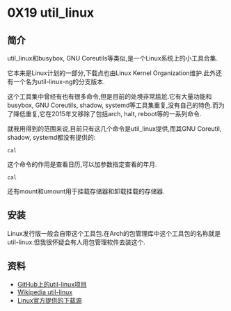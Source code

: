 # 0X19 util_linux

## 简介

util_linux和busybox, GNU Coreutils等类似,是一个Linux系统上的小工具合集.

它本来是Linux计划的一部分,下载点也由Linux Kernel Organization维护.此外还有一个名为util-linux-ng的分支版本.

这个工具集中曾经有也有很多命令,但是目前的处境非常尴尬.它有大量功能和busybox, GNU Coreutils, shadow, systemd等工具集重复,没有自己的特色.而为了降低重复,它在2015年又移除了包括arch, halt, reboot等的一系列命令.

就我用得到的范围来说,目前只有这几个命令是util_linux提供,而其GNU Coreutil, shadow, systemd都没有提供的:

```shell
cal
```

这个命令的作用是查看日历,可以加参数指定查看的年月.

```shell
cal
```

还有mount和umount用于挂载存储器和卸载挂载的存储器.

## 安装

Linux发行版一般会自带这个工具包.在Arch的包管理库中这个工具包的名称就是util-linux.但我很怀疑会有人用包管理软件去装这个.

## 资料

* [GitHub上的util-linux项目](https://github.com/karelzak/util-linux)
* [Wikipedia util-linux](https://en.wikipedia.org/wiki/Util-linux)
* [Linux官方提供的下载源](https://www.kernel.org/pub/linux/utils/util-linux/)